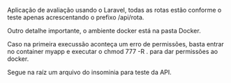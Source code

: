 Aplicação de avaliação usando o Laravel, todas as rotas estão conforme o teste apenas acrescentando o prefixo /api/rota.

Outro detalhe importante, o ambiente docker está na pasta Docker. 

Caso na primeira execussão aconteça um erro de permissões, basta entrar no container myapp e executar o chmod 777 -R . para dar permissões ao docker. 

Segue na raíz um arquivo do insominia para teste da API. 
